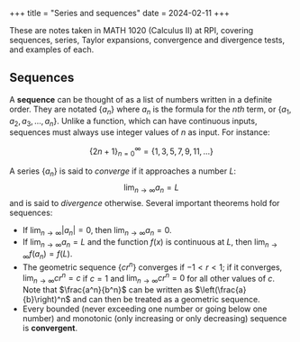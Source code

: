 +++
title = "Series and sequences"
date = 2024-02-11
+++

These are notes taken in MATH 1020 (Calculus II) at RPI, covering sequences, series, Taylor expansions, convergence and divergence tests, and examples of each.

<!-- more -->

## Sequences

A **sequence** can be thought of as a list of numbers written in a definite order. They are notated $\{ a_n \}$ where $a_n$ is the formula for the _nth_ term, or $\{a_1, a_2, a_3, \dots, a_n\}$. Unlike a function, which can have continuous inputs, sequences must always use integer values of $n$ as input. For instance:

$$
\{ 2n + 1\}_{n = 0}^\infty = \{1, 3, 5, 7, 9, 11, \dots\}
$$

A series $\{ a_n \}$ is said to _converge_ if it approaches a number $L$:
$$
\lim_{n \to \infty} a_n = L
$$
and is said to _divergence_ otherwise. Several important theorems hold for sequences:

- If $\displaystyle \lim_{n \to \infty} |a_n| = 0$, then $\displaystyle \lim_{n \to \infty} a_n = 0$.
- If $\displaystyle \lim_{n \to \infty} a_n = L$ and the function $f(x)$ is continuous at $L$, then $\displaystyle \lim_{n \to \infty} f(a_n) = f(L)$.
- The geometric sequence $\{cr^n\}$ converges if $-1 < r < 1$; if it converges, $\displaystyle \lim_{n \to \infty} cr^n = c$ if $c = 1$ and $\displaystyle \lim_{n \to \infty} cr^n = 0$ for all other values of $c$. Note that $\frac{a^n}{b^n}$ can be written as $\left(\frac{a}{b}\right)^n$ and can then be treated as a geometric sequence.
- Every bounded (never exceeding one number or going below one number) and monotonic (only increasing or only decreasing) sequence is **convergent**.
